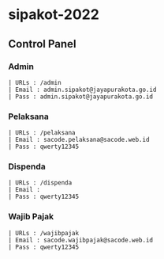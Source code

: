 # sipakot-2022

## Control Panel

### Admin
`| URLs : /admin` <br>
`| Email : admin.sipakot@jayapurakota.go.id` <br>
`| Pass : admin.sipakot@jayapurakota.go.id` <br>

### Pelaksana
`| URLs : /pelaksana` <br>
`| Email : sacode.pelaksana@sacode.web.id` <br>
`| Pass : qwerty12345` <br>

### Dispenda
`| URLs : /dispenda` <br>
`| Email : ` <br>
`| Pass : qwerty12345` <br>

### Wajib Pajak
`| URLs : /wajibpajak` <br>
`| Email : sacode.wajibpajak@sacode.web.id` <br>
`| Pass : qwerty12345` <br>